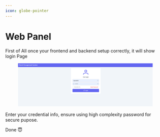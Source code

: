 ```yaml
---
icon: globe-pointer
---
```


# Web Panel

First of All once your frontend and backend setup correctly, it will show login Page

<figure><img src="../.gitbook/assets/image (31).png" alt=""><figcaption></figcaption></figure>

Enter your credential info, ensure using high complexity password for secure pupose.

Done :innocent:
